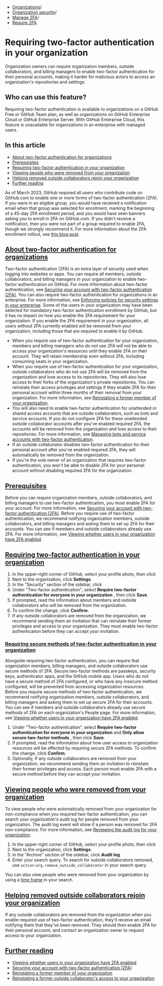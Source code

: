   * [Organizations](https://docs.github.com/en/organizations "Organizations")/
  * [Organization security](https://docs.github.com/en/organizations/keeping-your-organization-secure "Organization security")/
  * [Manage 2FA](https://docs.github.com/en/organizations/keeping-your-organization-secure/managing-two-factor-authentication-for-your-organization "Manage 2FA")/
  * [Require 2FA](https://docs.github.com/en/organizations/keeping-your-organization-secure/managing-two-factor-authentication-for-your-organization/requiring-two-factor-authentication-in-your-organization "Require 2FA")


# Requiring two-factor authentication in your organization
Organization owners can require organization members, outside collaborators, and billing managers to enable two-factor authentication for their personal accounts, making it harder for malicious actors to access an organization's repositories and settings.
## Who can use this feature?
Requiring two-factor authentication is available to organizations on a GitHub Free or GitHub Team plan, as well as organizations on GitHub Enterprise Cloud or GitHub Enterprise Server. With GitHub Enterprise Cloud, this feature is unavailable for organizations in an enterprise with managed users.
## In this article
  * [About two-factor authentication for organizations](https://docs.github.com/en/organizations/keeping-your-organization-secure/managing-two-factor-authentication-for-your-organization/requiring-two-factor-authentication-in-your-organization#about-two-factor-authentication-for-organizations)
  * [Prerequisites](https://docs.github.com/en/organizations/keeping-your-organization-secure/managing-two-factor-authentication-for-your-organization/requiring-two-factor-authentication-in-your-organization#prerequisites)
  * [Requiring two-factor authentication in your organization](https://docs.github.com/en/organizations/keeping-your-organization-secure/managing-two-factor-authentication-for-your-organization/requiring-two-factor-authentication-in-your-organization#requiring-two-factor-authentication-in-your-organization)
  * [Viewing people who were removed from your organization](https://docs.github.com/en/organizations/keeping-your-organization-secure/managing-two-factor-authentication-for-your-organization/requiring-two-factor-authentication-in-your-organization#viewing-people-who-were-removed-from-your-organization)
  * [Helping removed outside collaborators rejoin your organization](https://docs.github.com/en/organizations/keeping-your-organization-secure/managing-two-factor-authentication-for-your-organization/requiring-two-factor-authentication-in-your-organization#helping-removed-outside-collaborators-rejoin-your-organization)
  * [Further reading](https://docs.github.com/en/organizations/keeping-your-organization-secure/managing-two-factor-authentication-for-your-organization/requiring-two-factor-authentication-in-your-organization#further-reading)


As of March 2023, GitHub required all users who contribute code on GitHub.com to enable one or more forms of two-factor authentication (2FA). If you were in an eligible group, you would have received a notification email when that group was selected for enrollment, marking the beginning of a 45-day 2FA enrollment period, and you would have seen banners asking you to enroll in 2FA on GitHub.com. If you didn't receive a notification, then you were not part of a group required to enable 2FA, though we strongly recommend it.
For more information about the 2FA enrollment rollout, see [this blog post](https://github.blog/2023-03-09-raising-the-bar-for-software-security-github-2fa-begins-march-13).
## [About two-factor authentication for organizations](https://docs.github.com/en/organizations/keeping-your-organization-secure/managing-two-factor-authentication-for-your-organization/requiring-two-factor-authentication-in-your-organization#about-two-factor-authentication-for-organizations)
Two-factor authentication (2FA) is an extra layer of security used when logging into websites or apps. You can require all members, outside collaborators, and billing managers in your organization to enable two-factor authentication on GitHub. For more information about two-factor authentication, see [Securing your account with two-factor authentication (2FA)](https://docs.github.com/en/authentication/securing-your-account-with-two-factor-authentication-2fa).
You can also require two-factor authentication for organizations in an enterprise. For more information, see [Enforcing policies for security settings in your enterprise](https://docs.github.com/en/enterprise-cloud@latest/admin/policies/enforcing-policies-for-your-enterprise/enforcing-policies-for-security-settings-in-your-enterprise).
Some of the users in your organization may have been selected for mandatory two-factor authentication enrollment by GitHub, but it has no impact on how you enable the 2FA requirement for your organization. If you enable the 2FA requirement in your organization, all users without 2FA currently enabled will be removed from your organization, including those that are required to enable it by GitHub.
  * When you require use of two-factor authentication for your organization, members and billing managers who do not use 2FA will not be able to access your organization's resources until they enable 2FA on their account. They will retain membership even without 2FA, including consuming seats in your organization.
  * When you require use of two-factor authentication for your organization, outside collaborators who do not use 2FA will be removed from the organization and lose access to its repositories. They will also lose access to their forks of the organization's private repositories. You can reinstate their access privileges and settings if they enable 2FA for their personal account within three months of their removal from your organization. For more information, see [Reinstating a former member of your organization](https://docs.github.com/en/organizations/managing-membership-in-your-organization/reinstating-a-former-member-of-your-organization).
  * You will also need to enable two-factor authentication for unattended or shared access accounts that are outside collaborators, such as bots and service accounts. If you do not configure 2FA for these unattended outside collaborator accounts after you've enabled required 2FA, the accounts will be removed from the organization and lose access to their repositories. For more information, see [Managing bots and service accounts with two-factor authentication](https://docs.github.com/en/organizations/keeping-your-organization-secure/managing-two-factor-authentication-for-your-organization/managing-bots-and-service-accounts-with-two-factor-authentication).
  * If an outside collaborator disables two-factor authentication for their personal account after you've enabled required 2FA, they will automatically be removed from the organization.
  * If you're the sole owner of an organization that requires two-factor authentication, you won't be able to disable 2FA for your personal account without disabling required 2FA for the organization.


## [Prerequisites](https://docs.github.com/en/organizations/keeping-your-organization-secure/managing-two-factor-authentication-for-your-organization/requiring-two-factor-authentication-in-your-organization#prerequisites)
Before you can require organization members, outside collaborators, and billing managers to use two-factor authentication, you must enable 2FA for your account. For more information, see [Securing your account with two-factor authentication (2FA)](https://docs.github.com/en/authentication/securing-your-account-with-two-factor-authentication-2fa).
Before you require use of two-factor authentication, we recommend notifying organization members, outside collaborators, and billing managers and asking them to set up 2FA for their accounts. You can see if members and outside collaborators already use 2FA. For more information, see [Viewing whether users in your organization have 2FA enabled](https://docs.github.com/en/organizations/keeping-your-organization-secure/managing-two-factor-authentication-for-your-organization/viewing-whether-users-in-your-organization-have-2fa-enabled).
## [Requiring two-factor authentication in your organization](https://docs.github.com/en/organizations/keeping-your-organization-secure/managing-two-factor-authentication-for-your-organization/requiring-two-factor-authentication-in-your-organization#requiring-two-factor-authentication-in-your-organization)
  1. In the upper-right corner of GitHub, select your profile photo, then click 
  2. Next to the organization, click **Settings**.
  3. In the "Security" section of the sidebar, click 
  4. Under "Two-factor authentication", select **Require two-factor authentication for everyone in your organization** , then click **Save**.
  5. If prompted, read the information about members and outside collaborators who will be removed from the organization.
  6. To confirm the change, click **Confirm**.
  7. If any outside collaborators are removed from the organization, we recommend sending them an invitation that can reinstate their former privileges and access to your organization. They must enable two-factor authentication before they can accept your invitation.


### [Requiring secure methods of two-factor authentication in your organization](https://docs.github.com/en/organizations/keeping-your-organization-secure/managing-two-factor-authentication-for-your-organization/requiring-two-factor-authentication-in-your-organization#requiring-secure-methods-of-two-factor-authentication-in-your-organization)
Alongside requiring two-factor authentication, you can require that organization members, billing managers, and outside collaborators use secure methods of 2FA. Secure two-factor methods are passkeys, security keys, authenticator apps, and the GitHub mobile app. Users who do not have a secure method of 2FA configured, or who have any insecure method configured, will be prevented from accessing organization resources.
Before you require secure methods of two-factor authentication, we recommend notifying organization members, outside collaborators, and billing managers and asking them to set up secure 2FA for their accounts. You can see if members and outside collaborators already use secure methods of 2FA on each organization's People page. For more information, see [Viewing whether users in your organization have 2FA enabled](https://docs.github.com/en/organizations/keeping-your-organization-secure/managing-two-factor-authentication-for-your-organization/viewing-whether-users-in-your-organization-have-2fa-enabled).
  1. Under "Two-factor authentication", select **Require two-factor authentication for everyone in your organization** and **Only allow secure two-factor methods** , then click **Save**.
  2. If prompted, read the information about how user access to organization resources will be affected by requiring secure 2FA methods. To confirm the change, click **Confirm**.
  3. Optionally, if any outside collaborators are removed from your organization, we recommend sending them an invitation to reinstate their former privileges and access. Each person must enable 2FA with a secure method before they can accept your invitation.


## [Viewing people who were removed from your organization](https://docs.github.com/en/organizations/keeping-your-organization-secure/managing-two-factor-authentication-for-your-organization/requiring-two-factor-authentication-in-your-organization#viewing-people-who-were-removed-from-your-organization)
To view people who were automatically removed from your organization for non-compliance when you required two-factor authentication, you can search your organization's audit log for people removed from your organization. The audit log event will show if a person was removed for 2FA non-compliance. For more information, see [Reviewing the audit log for your organization](https://docs.github.com/en/organizations/keeping-your-organization-secure/managing-security-settings-for-your-organization/reviewing-the-audit-log-for-your-organization#accessing-the-audit-log).
  1. In the upper-right corner of GitHub, select your profile photo, then click 
  2. Next to the organization, click **Settings**.
  3. In the "Archive" section of the sidebar, click **Audit log**.
  4. Enter your search query. To search for outside collaborators removed, use `action:org.remove_outside_collaborator` in your search query


You can also view people who were removed from your organization by using a [time frame](https://docs.github.com/en/organizations/keeping-your-organization-secure/managing-security-settings-for-your-organization/reviewing-the-audit-log-for-your-organization#search-based-on-time-of-action) in your search.
## [Helping removed outside collaborators rejoin your organization](https://docs.github.com/en/organizations/keeping-your-organization-secure/managing-two-factor-authentication-for-your-organization/requiring-two-factor-authentication-in-your-organization#helping-removed-outside-collaborators-rejoin-your-organization)
If any outside collaborators are removed from the organization when you enable required use of two-factor authentication, they'll receive an email notifying them that they've been removed. They should then enable 2FA for their personal account, and contact an organization owner to request access to your organization.
## [Further reading](https://docs.github.com/en/organizations/keeping-your-organization-secure/managing-two-factor-authentication-for-your-organization/requiring-two-factor-authentication-in-your-organization#further-reading)
  * [Viewing whether users in your organization have 2FA enabled](https://docs.github.com/en/organizations/keeping-your-organization-secure/managing-two-factor-authentication-for-your-organization/viewing-whether-users-in-your-organization-have-2fa-enabled)
  * [Securing your account with two-factor authentication (2FA)](https://docs.github.com/en/authentication/securing-your-account-with-two-factor-authentication-2fa)
  * [Reinstating a former member of your organization](https://docs.github.com/en/organizations/managing-membership-in-your-organization/reinstating-a-former-member-of-your-organization)
  * [Reinstating a former outside collaborator's access to your organization](https://docs.github.com/en/organizations/managing-user-access-to-your-organizations-repositories/managing-outside-collaborators/reinstating-a-former-outside-collaborators-access-to-your-organization)


